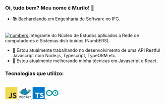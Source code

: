 ### Oi, tudo bem? Meu nome é Murilo! 👋

- 📚 Bacharelando em Engenharia de Software no IFG.

<br>
<a href="https://linktr.ee/numbersifg/"> <img src="https://avatars.githubusercontent.com/u/73557119?s=200&v=4" alt="numbers" width="40" height="40" style="max-width: 100%;"> </a> Integrante do Núcleo de Estudos aplicados a Rede de computadores e Sistemas distribuídos (NumbERS).
  
- 🔭 Estou atualmente trabalhando no desenvolvimento de uma API Restful Javascript com Node.js, Typescript, TypeORM etc.
- 🌱 Estou atualmente melhorando minha técnicas em Javascript e React.

### Tecnologias que utilizo:
<br>
<a href="https://developer.mozilla.org/en-US/docs/Web/JavaScript" rel="nofollow"> <img src="https://raw.githubusercontent.com/devicons/devicon/master/icons/javascript/javascript-original.svg" alt="javascript" width="40" height="40" style="max-width: 100%;"> </a>
<a href="https://www.docker.com/" rel="nofollow"> <img src="https://raw.githubusercontent.com/devicons/devicon/master/icons/docker/docker-original-wordmark.svg" alt="docker" width="40" height="40" style="max-width: 100%;"> </a>
<a href="https://www.typescriptlang.org/" rel="nofollow"> <img src="https://raw.githubusercontent.com/devicons/devicon/master/icons/typescript/typescript-original.svg" alt="typescript" width="40" height="40" style="max-width: 100%;"> </a>
<a href="https://www.arduino.cc/" rel="nofollow"> <img src="https://github.com/devicons/devicon/blob/master/icons/arduino/arduino-original.svg" alt="arduino" width="40" height="40" style="max-width: 100%;"> </a>

<!--
**MuriloMagal/MuriloMagal** is a ✨ _special_ ✨ repository because its `README.md` (this file) appears on your GitHub profile.

Here are some ideas to get you started:

- 🔭 I’m currently working on ...
- 🌱 I’m currently learning ...
- 👯 I’m looking to collaborate on ...
- 🤔 I’m looking for help with ...
- 💬 Ask me about ...
- 📫 How to reach me: ...
- 😄 Pronouns: ...
- ⚡ Fun fact: ...
-->
